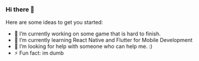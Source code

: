 ### Hi there 👋


<!-- **wendale1231/wendale1231** is a ✨ _special_ ✨ repository because its `README.md` (this file) appears on your GitHub profile. -->

Here are some ideas to get you started:

- 🔭 I’m currently working on some game that is hard to finish.
- 🌱 I’m currently learning React Native and Flutter for Mobile Development
- 🤔 I’m looking for help with someone who can help me. :)
- ⚡ Fun fact: im dumb

